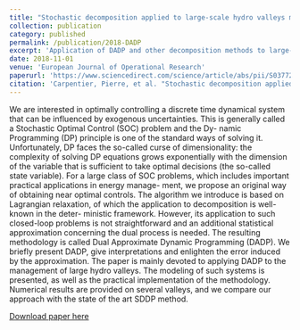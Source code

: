 ```yaml
---
title: "Stochastic decomposition applied to large-scale hydro valleys management"
collection: publication
category: published
permalink: /publication/2018-DADP
excerpt: 'Application of DADP and other decomposition methods to large-scale hydro problem'
date: 2018-11-01
venue: 'European Journal of Operational Research'
paperurl: 'https://www.sciencedirect.com/science/article/abs/pii/S0377221718304259'
citation: 'Carpentier, Pierre, et al. "Stochastic decomposition applied to large-scale hydro valleys management." European Journal of Operational Research 270.3 (2018): 1086-1098.'
---
```

We are interested in optimally controlling a discrete time dynamical system that can be influenced by
exogenous uncertainties. This is generally called a Stochastic Optimal Control (SOC) problem and the Dy-
namic Programming (DP) principle is one of the standard ways of solving it. Unfortunately, DP faces
the so-called curse of dimensionality: the complexity of solving DP equations grows exponentially with
the dimension of the variable that is sufficient to take optimal decisions (the so-called state variable).
For a large class of SOC problems, which includes important practical applications in energy manage-
ment, we propose an original way of obtaining near optimal controls. The algorithm we introduce is
based on Lagrangian relaxation, of which the application to decomposition is well-known in the deter-
ministic framework. However, its application to such closed-loop problems is not straightforward and an
additional statistical approximation concerning the dual process is needed. The resulting methodology is
called Dual Approximate Dynamic Programming (DADP). We briefly present DADP, give interpretations
and enlighten the error induced by the approximation. The paper is mainly devoted to applying DADP
to the management of large hydro valleys. The modeling of such systems is presented, as well as the
practical implementation of the methodology. Numerical results are provided on several valleys, and we
compare our approach with the state of the art SDDP method.

[Download paper here](../files/papers/2018-DADP.pdf)

